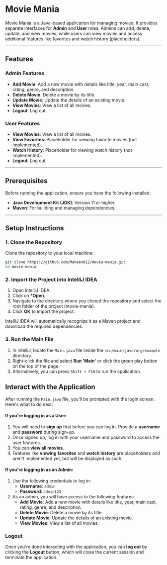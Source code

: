 # Movie Mania

Movie Mania is a Java-based application for managing movies. It provides separate interfaces for **Admin** and **User** roles. Admins can add, delete, update, and view movies, while users can view movies and access additional features like favorites and watch history (placeholders).

---

## Features

### Admin Features
- **Add Movie**: Add a new movie with details like title, year, main cast, rating, genre, and description.
- **Delete Movie**: Delete a movie by its title.
- **Update Movie**: Update the details of an existing movie.
- **View Movies**: View a list of all movies.
- **Logout**: Log out

### User Features
- **View Movies**: View a list of all movies.
- **View Favorites**: Placeholder for viewing favorite movies (not implemented).
- **Watch History**: Placeholder for viewing watch history (not implemented).
- **Logout**: Log out

---

## Prerequisites

Before running the application, ensure you have the following installed:

- **Java Development Kit (JDK)**: Version 11 or higher.
- **Maven**: For building and managing dependencies.
  
---

## Setup Instructions

### 1. Clone the Repository
Clone the repository to your local machine:

```bash
git clone https://github.com/Maheen012/movie-mania.git
cd movie-mania
```

### 2. Import the Project into IntelliJ IDEA
1. Open IntelliJ IDEA.
2. Click on ***Open**.
3. Navigate to the directory where you cloned the repository and select the root folder of the project (movie-mania).
4. Click **OK** to import the project.

IntelliJ IDEA will automatically recognize it as a Maven project and download the required dependencies.

### 3. Run the Main File
1. In IntelliJ, locate the `Main.java` file inside the `src/main/java/org/example` directory.
2. Right-click the file and select **Run 'Main'** or click the green play button on the top of the page.
3. Alternatively, you can press `Shift + F10` to run the application.

## Interact with the Application

After running the `Main.java` file, you'll be prompted with the login screen. Here's what to do next:

#### If you're logging in as a **User**:
1. You will need to **sign up** first before you can log in. Provide a **username** and **password** during sign-up.
2. Once signed up, log in with your username and password to access the user features.
3. You can **view all movies**.
4. Features like **viewing favorites** and **watch history** are placeholders and aren't implemented yet, but will be displayed as such.

#### If you're logging in as an **Admin**:
1. Use the following credentials to log in:
   - **Username**: `admin`
   - **Password**: `admin123`
2. As an admin, you will have access to the following features:
   - **Add Movie**: Add a new movie with details like title, year, main cast, rating, genre, and description.
   - **Delete Movie**: Delete a movie by its title.
   - **Update Movie**: Update the details of an existing movie.
   - **View Movies**: View a list of all movies.

### Logout

Once you're done interacting with the application, you can **log out** by clicking the **Logout** button, which will close the current session and terminate the application.



